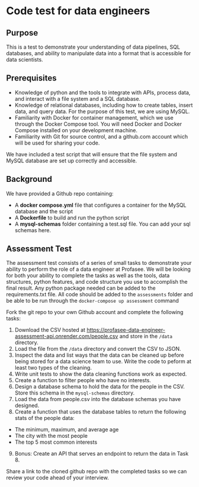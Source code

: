 # Code test for data engineers

## Purpose

This is a test to demonstrate your understanding of data pipelines, SQL databases, and ability to manipulate data into a format that is accessible for data scientists.

## Prerequisites

- Knowledge of python and the tools to integrate with APIs, process data, and interact with a file system and a SQL database.
- Knowledge of relational databases, including how to create tables, insert data, and query data. For the purpose of this test, we are using MySQL.
- Familiarity with Docker for container management, which we use through the Docker Compose tool. You will need Docker and Docker Compose installed on your development machine.
- Familiarity with Git for source control, and a github.com account which will be used for sharing your code.

We have included a test script that will ensure that the file system and MySQL database are set up correctly and accessible.

## Background

We have provided a Github repo containing:

- A **docker compose.yml** file that configures a container for the MySQL database and the script
- A **Dockerfile** to build and run the python script
- A **mysql-schemas** folder containing a test.sql file. You can add your sql schemas here.

## Assessment Test

The assessment test consists of a series of small tasks to demonstrate your ability to perform the role of a data engineer at Profasee. We will be looking for both your ability to complete the tasks as well as the tools, data structures, python features, and code structure you use to accomplish the final result. Any python package needed can be added to the requirements.txt file. All code should be added to the `assessments` folder and be able to be run through the `docker-compose up assessment` command

Fork the git repo to your own Github account and complete the following tasks:

1. Download the CSV hosted at https://profasee-data-engineer-assessment-api.onrender.com/people.csv and store in the `/data` directory.
2. Load the file from the `/data` directory and convert the CSV to JSON.
3. Inspect the data and list ways that the data can be cleaned up before being stored for a data science team to use. Write the code to peform at least two types of the cleaning.
4. Write unit tests to show the data cleaning functions work as expected.
5. Create a function to filter people who have no interests.
6. Design a database schema to hold the data for the people in the CSV. Store this schema in the `mysql-schemas` directory.
7. Load the data from people.csv into the database schemas you have designed.
8. Create a function that uses the database tables to return the following stats of the people data:
* The minimum, maximum, and average age
* The city with the most people
* The top 5 most common interests
9. Bonus: Create an API that serves an endpoint to return the data in Task 8.


Share a link to the cloned github repo with the completed tasks so we can review your code ahead of your interview.